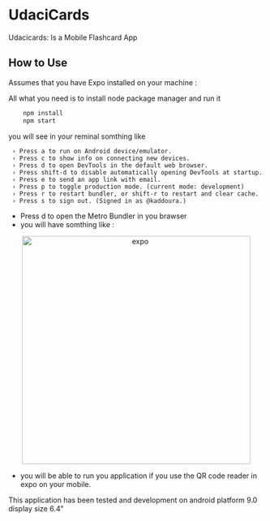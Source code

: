 # UdaciCards
Udacicards: Is a Mobile Flashcard App  

## How to Use

Assumes that you have Expo installed on your machine :

All what you need is to install node package manager and run it

```bash
    npm install
    npm start
```

you will see in your reminal somthing like 

```
 › Press a to run on Android device/emulator.
 › Press c to show info on connecting new devices.
 › Press d to open DevTools in the default web browser.
 › Press shift-d to disable automatically opening DevTools at startup.
 › Press e to send an app link with email.
 › Press p to toggle production mode. (current mode: development)
 › Press r to restart bundler, or shift-r to restart and clear cache.
 › Press s to sign out. (Signed in as @kaddoura.)

 ```
 
 -  Press d to open the Metro Bundler in you brawser
 - you will have somthing like :

 <p align="center">
  <a href="https://cdn-images-1.medium.com/max/1600/1*ICbUGO11EmaHoGyXKNINCg.png">
    <img alt="expo" src="https://cdn-images-1.medium.com/max/1600/1*ICbUGO11EmaHoGyXKNINCg.png" width="450">
  </a>
</p>

 - you will be able to run you application if you use the QR code reader in expo on your mobile.



This application has been tested and development on android platform 9.0 display size 6.4"
